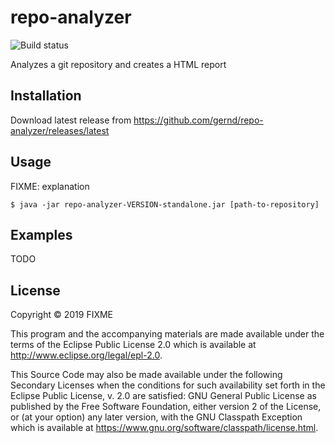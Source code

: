 # repo-analyzer

![Build status](https://travis-ci.com/gernd/repo-analyzer.svg?branch=master)

Analyzes a git repository and creates a HTML report

## Installation

Download latest release from https://github.com/gernd/repo-analyzer/releases/latest

## Usage

FIXME: explanation

    $ java -jar repo-analyzer-VERSION-standalone.jar [path-to-repository]

## Examples

TODO

## License

Copyright © 2019 FIXME

This program and the accompanying materials are made available under the
terms of the Eclipse Public License 2.0 which is available at
http://www.eclipse.org/legal/epl-2.0.

This Source Code may also be made available under the following Secondary
Licenses when the conditions for such availability set forth in the Eclipse
Public License, v. 2.0 are satisfied: GNU General Public License as published by
the Free Software Foundation, either version 2 of the License, or (at your
option) any later version, with the GNU Classpath Exception which is available
at https://www.gnu.org/software/classpath/license.html.
